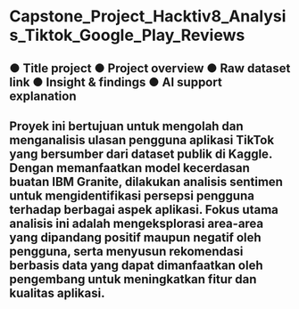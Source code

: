 # Capstone_Project_Hacktiv8_Analysis_Tiktok_Google_Play_Reviews
● Title project
 ● Project overview 
● Raw dataset link
 ● Insight & findings
 ● AI support explanation
---
Proyek ini bertujuan untuk mengolah dan menganalisis ulasan pengguna aplikasi TikTok yang bersumber dari dataset publik di Kaggle. Dengan memanfaatkan model kecerdasan buatan IBM Granite, dilakukan analisis sentimen untuk mengidentifikasi persepsi pengguna terhadap berbagai aspek aplikasi. Fokus utama analisis ini adalah mengeksplorasi area-area yang dipandang positif maupun negatif oleh pengguna, serta menyusun rekomendasi berbasis data yang dapat dimanfaatkan oleh pengembang untuk meningkatkan fitur dan kualitas aplikasi.
---

